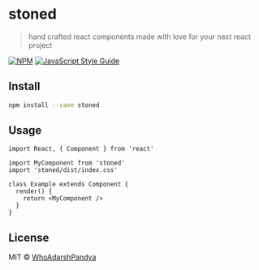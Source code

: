 # stoned

> hand crafted react components made with love for your next react project 

[![NPM](https://img.shields.io/npm/v/stoned.svg)](https://www.npmjs.com/package/stoned) [![JavaScript Style Guide](https://img.shields.io/badge/code_style-standard-brightgreen.svg)](https://standardjs.com)

## Install

```bash
npm install --save stoned
```

## Usage

```tsx
import React, { Component } from 'react'

import MyComponent from 'stoned'
import 'stoned/dist/index.css'

class Example extends Component {
  render() {
    return <MyComponent />
  }
}
```

## License

MIT © [WhoAdarshPandya](https://github.com/WhoAdarshPandya)
